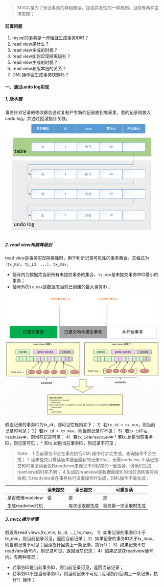 > MVCC是为了保证事务的非阻塞读，提高并发性的一种机制。目前有两种主流实现；
#### 前置问题
1. mysql的事务是一开始就生成事务ID吗？
2. read view是什么？
3. read view生成的时机？
4. read view如何实现隔离级别？
5. read view生成的时机？
6. read view和版本链的关系？
7. DML操作会生成事务快照吗？
#### 一、通过undo log实现
##### 1. 版本链
事务针对记录的修改都会通过复制产生新的记录放到库表里，老的记录则放入undo log，并通过回滚指针关联。
<img src="../../src/main/resources/picture/1240-20210115030059818.png" alt="undo log" style="zoom: 67%;" />

##### 2. read view和隔离级别
read view是事务实现隔离性时，用于判断记录可见性的事务集合。其格式为`[tx_min, tx_id, ...], tx_max`，
* 括号内为数据库当前所有未提交事务的集合，`tx_min`是未提交事务中ID最小的事务；
* 括号外的`tx_max`是数据库当前已创建的最大事务ID；
<img src="../../src/main/resources/picture/1240-20210115030059806.png" alt="事务可见性" style="zoom:67%;" />
<img src="../../src/main/resources/picture/1240-20210115030059866.png" alt="image.png" style="zoom:67%;" />


假设记录的事务ID为tx_id，则可见性规则如下：
1）若`tx_id < tx_min`，则当前记录时可见；
2）若`tx_id > tx_max`，则当前记录时不见；
3）若`tx_id不在readview中`，则当前记录可见；
4）若`tx_id在readview中`
    * 若tx_id是当前事务ID，则记录可见；
    * 若tx_id是当前事务ID，则记录不可见；

> Note：
> 1.当前事务ID会在事务执行DML操作时才会生成，查询操作不会生成；
> 2.读未提交只需读版本链里最新的记录即可，无需readview;
> 3.读已提交和可重复读会依赖readview来保证不同程度的一致性读，但他们生成readview的时机不同；
> 4.生成的readview是数据库级别的当前活跃事务的快照;
> 5.readview会在事务执行读取操作时生成，DML操作不会生成；

|                  | 读未提交 | 读已提交       | 可重复读             |
| ---------------- | -------- | -------------- | -------------------- |
| 是否使用readview | 否       | 是             | 是                   |
| 生成readview时机 |          | 每次读取都生成 | 事务第一次读取时生成 |
##### 3. mvcc操作步骤
假设有read view=[tx_min, tx_id, ...], tx_max。
1）如果记录的事务ID小于tx_min，则当前记录可见，返回当前记录；
2）如果记录的事务ID大于tx_max，则当前记录不可见；回滚指针回溯上一条记录，执行1）；
3）如果记录不在readview括号内，则记录可见，返回当前记录；
4）如果记录在readview括号内，有两种情况：
* 若事务ID是当前事务ID，则当前记录可见，返回当前记录；
* 若事务ID不是当前事务ID，则当前记录不可见；回滚指针回溯上一条记录，执行1）操作；